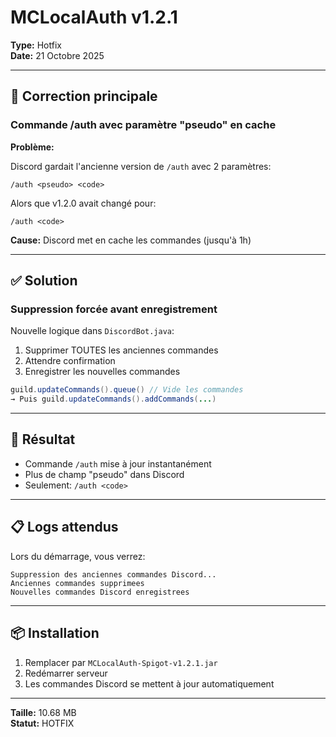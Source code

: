 # MCLocalAuth v1.2.1

**Type:** Hotfix  
**Date:** 21 Octobre 2025

---

## 🔧 Correction principale

### Commande /auth avec paramètre "pseudo" en cache

**Problème:**

Discord gardait l'ancienne version de `/auth` avec 2 paramètres:
```
/auth <pseudo> <code>
```

Alors que v1.2.0 avait changé pour:
```
/auth <code>
```

**Cause:** Discord met en cache les commandes (jusqu'à 1h)

---

## ✅ Solution

### Suppression forcée avant enregistrement

Nouvelle logique dans `DiscordBot.java`:

1. Supprimer TOUTES les anciennes commandes
2. Attendre confirmation
3. Enregistrer les nouvelles commandes

```java
guild.updateCommands().queue() // Vide les commandes
→ Puis guild.updateCommands().addCommands(...)
```

---

## 🎉 Résultat

- Commande `/auth` mise à jour instantanément
- Plus de champ "pseudo" dans Discord
- Seulement: `/auth <code>`

---

## 📋 Logs attendus

Lors du démarrage, vous verrez:
```
Suppression des anciennes commandes Discord...
Anciennes commandes supprimees
Nouvelles commandes Discord enregistrees
```

---

## 📦 Installation

1. Remplacer par `MCLocalAuth-Spigot-v1.2.1.jar`
2. Redémarrer serveur
3. Les commandes Discord se mettent à jour automatiquement

---

**Taille:** 10.68 MB  
**Statut:** HOTFIX
